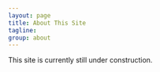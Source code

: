 ```yaml
---
layout: page
title: About This Site
tagline:
group: about
---
```


This site is currently still under construction.
